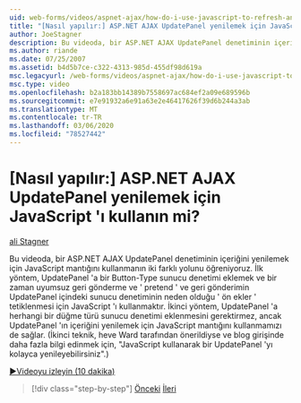```yaml
---
uid: web-forms/videos/aspnet-ajax/how-do-i-use-javascript-to-refresh-an-aspnet-ajax-updatepanel
title: "[Nasıl yapılır:] ASP.NET AJAX UpdatePanel yenilemek için JavaScript 'ı kullanın mi? | Microsoft Docs"
author: JoeStagner
description: Bu videoda, bir ASP.NET AJAX UpdatePanel denetiminin içeriğini yenilemek için JavaScript mantığını kullanmanın iki farklı yolunu öğreniyoruz. İlk yöntem bir... eklemektir
ms.author: riande
ms.date: 07/25/2007
ms.assetid: b4d5b7ce-c322-4313-985d-455df98d619a
msc.legacyurl: /web-forms/videos/aspnet-ajax/how-do-i-use-javascript-to-refresh-an-aspnet-ajax-updatepanel
msc.type: video
ms.openlocfilehash: b2a183bb14389b7558697ac684ef2a09e689596b
ms.sourcegitcommit: e7e91932a6e91a63e2e46417626f39d6b244a3ab
ms.translationtype: MT
ms.contentlocale: tr-TR
ms.lasthandoff: 03/06/2020
ms.locfileid: "78527442"
---
```

# <a name="how-do-i-use-javascript-to-refresh-an-aspnet-ajax-updatepanel"></a>[Nasıl yapılır:] ASP.NET AJAX UpdatePanel yenilemek için JavaScript 'ı kullanın mi?

[ali Stagner](https://github.com/JoeStagner)

Bu videoda, bir ASP.NET AJAX UpdatePanel denetiminin içeriğini yenilemek için JavaScript mantığını kullanmanın iki farklı yolunu öğreniyoruz. İlk yöntem, UpdatePanel 'a bir Button-Type sunucu denetimi eklemek ve bir zaman uyumsuz geri gönderme ve ' pretend ' ve geri gönderimin UpdatePanel içindeki sunucu denetiminin neden olduğu ' ön ekler ' tetiklenmesi için JavaScript 'ı kullanmaktır. İkinci yöntem, UpdatePanel 'a herhangi bir düğme türü sunucu denetimi eklenmesini gerektirmez, ancak UpdatePanel 'ın içeriğini yenilemek için JavaScript mantığını kullanmamızı de sağlar. (İkinci teknik, heve Ward tarafından önerildiyse ve blog girişinde daha fazla bilgi edinmek için, "JavaScript kullanarak bir UpdatePanel 'yı kolayca yenileyebilirsiniz".)

[&#9654;Videoyu izleyin (10 dakika)](https://channel9.msdn.com/Blogs/ASP-NET-Site-Videos/how-do-i-use-javascript-to-refresh-an-aspnet-ajax-updatepanel)

> [!div class="step-by-step"]
> [Önceki](how-do-i-build-a-custom-aspnet-ajax-server-control.md)
> [İleri](how-do-i-determine-whether-an-asynchronous-postback-has-occurred.md)
